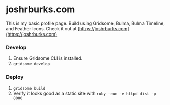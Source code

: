 # joshrburks.com

This is my basic profile page. Build using Gridsome, Bulma, Bulma Timeline, and Feather Icons. Check it out at [https://joshrburks.com](https://joshrburks.com)

### Develop

1. Ensure Gridsome CLI is installed.
2. `gridsome develop`

### Deploy

1. `gridsome build`
2. Verify it looks good as a static site with `ruby -run -e httpd dist -p 8000`
